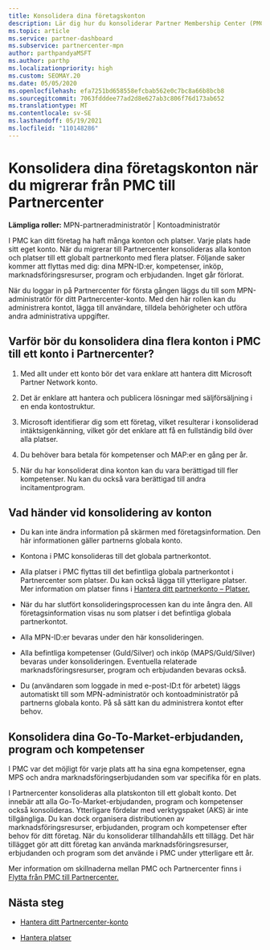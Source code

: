 ```yaml
---
title: Konsolidera dina företagskonton
description: Lär dig hur du konsoliderar Partner Membership Center (PMC)-konton till ett konto i Partnercenter. Gäller för migrering från PMC till Partnercenter.
ms.topic: article
ms.service: partner-dashboard
ms.subservice: partnercenter-mpn
author: parthpandyaMSFT
ms.author: parthp
ms.localizationpriority: high
ms.custom: SEOMAY.20
ms.date: 05/05/2020
ms.openlocfilehash: efa7251bd658558efcbab562e0c7bc8a66b8bcb8
ms.sourcegitcommit: 7063fdddee77ad2d8e627ab3c806f76d173ab652
ms.translationtype: MT
ms.contentlocale: sv-SE
ms.lasthandoff: 05/19/2021
ms.locfileid: "110148286"
---
```

# <a name="consolidate-your-company-accounts-when-migrating-from-pmc-to-partner-center"></a>Konsolidera dina företagskonton när du migrerar från PMC till Partnercenter

**Lämpliga roller:** MPN-partneradministratör | Kontoadministratör

I PMC kan ditt företag ha haft många konton och platser. Varje plats hade sitt eget konto. När du migrerar till Partnercenter konsolideras alla konton och platser till ett globalt partnerkonto med flera platser. Följande saker kommer att flyttas med dig: dina MPN-ID:er, kompetenser, inköp, marknadsföringsresurser, program och erbjudanden. Inget går förlorat.

När du loggar in på Partnercenter för första gången läggs du till som MPN-administratör för ditt Partnercenter-konto. Med den här rollen kan du administrera kontot, lägga till användare, tilldela behörigheter och utföra andra administrativa uppgifter.

## <a name="why-should-you-consolidate-your-multiple-accounts-in-pmc-into-one-account-in-partner-center"></a>Varför bör du konsolidera dina flera konton i PMC till ett konto i Partnercenter?

1. Med allt under ett konto bör det vara enklare att hantera ditt Microsoft Partner Network konto.

2. Det är enklare att hantera och publicera lösningar med säljförsäljning i en enda kontostruktur.

3. Microsoft identifierar dig som ett företag, vilket resulterar i konsoliderad intäktsigenkänning, vilket gör det enklare att få en fullständig bild över alla platser.  

4. Du behöver bara betala för kompetenser och MAP:er en gång per år.

5. När du har konsoliderat dina konton kan du vara berättigad till fler kompetenser. Nu kan du också vara berättigad till andra incitamentprogram.

## <a name="what-happens-during-consolidation-of-accounts"></a>Vad händer vid konsolidering av konton

- Du kan inte ändra information på skärmen med företagsinformation. Den här informationen gäller partnerns globala konto.

- Kontona i PMC konsolideras till det globala partnerkontot.

- Alla platser i PMC flyttas till det befintliga globala partnerkontot i Partnercenter som platser. Du kan också lägga till ytterligare platser. Mer information om platser finns i [Hantera ditt partnerkonto – Platser.](manage-locations.md)

- När du har slutfört konsolideringsprocessen kan du inte ångra den. All företagsinformation visas nu som platser i det befintliga globala partnerkontot. 

- Alla MPN-ID:er bevaras under den här konsolideringen.

- Alla befintliga kompetenser (Guld/Silver) och inköp (MAPS/Guld/Silver) bevaras under konsolideringen. Eventuella relaterade marknadsföringsresurser, program och erbjudanden bevaras också.

- Du (användaren som loggade in med e-post-ID:t för arbetet) läggs automatiskt till som MPN-administratör och kontoadministratör på partnerns globala konto. På så sätt kan du administrera kontot efter behov.

## <a name="consolidating-your-go-to-market-offers-programs-and-competencies"></a>Konsolidera dina Go-To-Market-erbjudanden, program och kompetenser

I PMC var det möjligt för varje plats att ha sina egna kompetenser, egna MPS och andra marknadsföringserbjudanden som var specifika för en plats.

I Partnercenter konsolideras alla platskonton till ett globalt konto. Det innebär att alla Go-To-Market-erbjudanden, program och kompetenser också konsolideras. Ytterligare fördelar med verktygspaket (AKS) är inte tillgängliga. Du kan dock organisera distributionen av marknadsföringsresurser, erbjudanden, program och kompetenser efter behov för ditt företag. När du konsoliderar tillhandahålls ett tillägg. Det här tillägget gör att ditt företag kan använda marknadsföringsresurser, erbjudanden och program som det använde i PMC under ytterligare ett år.

Mer information om skillnaderna mellan PMC och Partnercenter finns i [Flytta från PMC till Partnercenter.](guide-to-migration.md)

## <a name="next-steps"></a>Nästa steg

- [Hantera ditt Partnercenter-konto](partner-center-account-setup.md)

- [Hantera platser](manage-locations.md)

